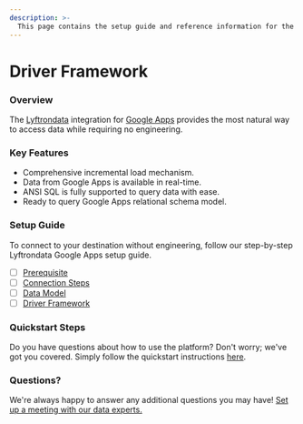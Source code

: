 ```yaml
---
description: >-
  This page contains the setup guide and reference information for the Google Apps source connector.
---
```


# Driver Framework

### Overview

The [Lyftrondata](https://www.lyftrondata.com/) integration for [Google Apps](None) provides the most natural way to access data while requiring no engineering.

### Key Features

* Comprehensive incremental load mechanism.
* Data from Google Apps is available in real-time.&#x20;
* ANSI SQL is fully supported to query data with ease.
* Ready to query Google Apps relational schema model.

### Setup Guide

To connect to your destination without engineering, follow our step-by-step Lyftrondata Google Apps setup guide.

* [ ] [Prerequisite](../prerequisite.md)
* [ ] [Connection Steps](../connection-steps.md)
* [ ] [Data Model](../data-model/erd.md)
* [ ] [Driver Framework](../driver-framework/)

### Quickstart Steps

Do you have questions about how to use the platform? Don't worry; we've got you covered. Simply follow the quickstart instructions [here](../driver-framework/README.md).

### Questions? <a href="#questions" id="questions"></a>

We're always happy to answer any additional questions you may have! [Set up a meeting with our data experts.](https://www.lyftrondata.com/book-a-meeting/)


